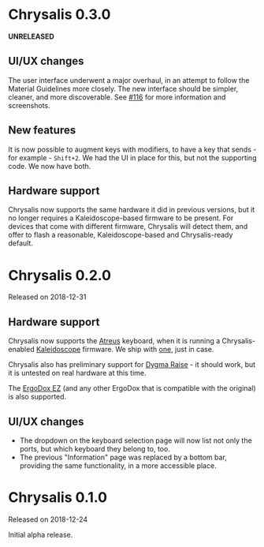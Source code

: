 Chrysalis 0.3.0
===============
**UNRELEASED**

## UI/UX changes

The user interface underwent a major overhaul, in an attempt to follow the Material Guidelines more closely. The new interface should be simpler, cleaner, and more discoverable. See [#116][prs:116] for more information and screenshots.

 [prs:116]: https://github.com/keyboardio/chrysalis-bundle-keyboardio/pull/116

## New features

It is now possible to augment keys with modifiers, to have a key that sends -
for example - `Shift+2`. We had the UI in place for this, but not the supporting
code. We now have both.

## Hardware support

Chrysalis now supports the same hardware it did in previous versions, but it no
longer requires a Kaleidoscope-based firmware to be present. For devices that
come with different firmware, Chrysalis will detect them, and offer to flash a
reasonable, Kaleidoscope-based and Chrysalis-ready default.

Chrysalis 0.2.0
===============
Released on 2018-12-31

## Hardware support

Chrysalis now supports the [Atreus][atreus] keyboard, when it is running a
Chrysalis-enabled [Kaleidoscope][kaleidoscope] firmware. We ship with
[one][chrysalis-bundle:atreus], just in case.

 [atreus]: https://atreus.technomancy.us/
 [kaleidoscope]: https://github.com/keyboardio/Kaleidoscope
 [chrysalis-bundle:atreus]: https://github.com/keyboardio/Chrysalis-Firmware-Bundle/tree/master/Technomancy/Atreus

Chrysalis also has preliminary support for [Dygma Raise][raise] - it should
work, but it is untested on real hardware at this time.

 [raise]: https://www.dygma.com/raise/

The [ErgoDox EZ][ergodox:ez] (and any other ErgoDox that is compatible with the
original) is also supported.

 [ergodox:ez]: https://ergodox-ez.com/

## UI/UX changes

* The dropdown on the keyboard selection page will now list not only the ports,
  but which keyboard they belong to, too.
* The previous "Information" page was replaced by a bottom bar, providing the
  same functionality, in a more accessible place.

Chrysalis 0.1.0
===============
Released on 2018-12-24

Initial alpha release.
